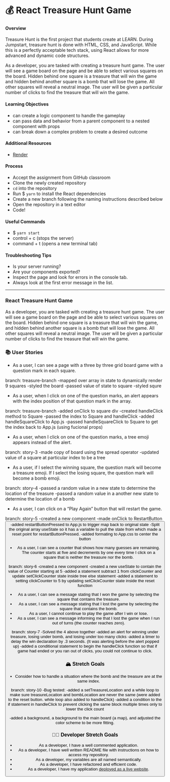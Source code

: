 # 💰 React Treasure Hunt Game

#### Overview

Treasure Hunt is the first project that students create at LEARN. During Jumpstart, treasure hunt is done with HTML, CSS, and JavaScript. While this is a perfectly acceptable tech stack, using React allows for more advanced and dynamic code structures.

As a developer, you are tasked with creating a treasure hunt game. The user will see a game board on the page and be able to select various squares on the board. Hidden behind one square is a treasure that will win the game and hidden behind another square is a bomb that will lose the game. All other squares will reveal a neutral image. The user will be given a particular number of clicks to find the treasure that will win the game.

#### Learning Objectives

- can create a logic component to handle the gameplay
- can pass data and behavior from a parent component to a nested component with props
- can break down a complex problem to create a desired outcome

#### Additional Resources

- [Render](https://render.com/docs/deploy-create-react-app)

#### Process

- Accept the assignment from GitHub classroom
- Clone the newly created repository
- `cd` into the repository
- Run $ `yarn` to install the React dependencies
- Create a new branch following the naming instructions described below
- Open the repository in a text editor
- Code!

#### Useful Commands

- $ `yarn start`
- control + c (stops the server)
- command + t (opens a new terminal tab)

#### Troubleshooting Tips

- Is your server running?
- Are your components exported?
- Inspect the page and look for errors in the console tab.
- Always look at the first error message in the list.

---

### React Treasure Hunt Game

As a developer, you are tasked with creating a treasure hunt game. The user will see a game board on the page and be able to select various squares on the board. Hidden behind one square is a treasure that will win the game, and hidden behind another square is a bomb that will lose the game. All other squares will reveal a neutral image. The user will be given a particular number of clicks to find the treasure that will win the game.

### 📚 User Stories

- As a user, I can see a page with a three by three grid board game with a question mark in each square.

branch: treasure-branch
-mapped over array in state to dynamically render 9 squares
-styled the board
-passed value of state to square
-styled squre

- As a user, when I click on one of the question marks, an alert appears with the index position of that question mark in the array.

branch: treasure-branch
-added onClick to square div
-created handleClick method to Square
-passed the index to Square and handleClick
-added handleSquareClick to App.js
-passed handleSquareClick to Square to get the index back to App.js (using fucional props)

- As a user, when I click on one of the question marks, a tree emoji appears instead of the alert.

branch: story-3
-made copy of board using the spread operator
-updated value of a square at particular index to be a tree

- As a user, if I select the winning square, the question mark will become a treasure emoji. If I select the losing square, the question mark will become a bomb emoji.

branch: story-4
-passed a random value in a new state to determine the location of the treasure
-passed a random value in a another new state to determine the location of a bomb

- As a user, I can click on a “Play Again” button that will restart the game.

branch: story-5
-created a new component <RestartButton />
-made onClick to RestartButton<button>
-added restartButtonPressed to App.js to trigger map back to original state
-Split the original array useState so it has a variable to pull the state from which made a reset point for restartButtonPressed.
-added formating to App.css to center the button

- As a user, I can see a counter that shows how many guesses are remaining. The counter starts at five and decrements by one every time I click on a square that is neither the treasure nor the bomb.

branch: story-6
-created a new component <Counter />
-created a new useState to contain the value of Counter starting at 5
-added a statement subtract 1 from clickCounter and update setClickCounter state inside tree else statement
-added a statement to setting clickCounter to 5 by updating setClickCounter state inside the reset function

- As a user, I can see a message stating that I won the game by selecting the square that contains the treasure.
- As a user, I can see a message stating that I lost the game by selecting the square that contains the bomb.
- As a user, I cannot continue to play the game after I win or lose.
- As a user, I can see a message informing me that I lost the game when I run out of turns (the counter reaches zero).

branch: story-7 
-Solved the 4 above together 
-added an alert for winning under treasure, losing under bomb, and losing under too many clicks 
-added a timer to delay the win declaration by .3 seconds. (It was alerting before the alert popped up) 
-added a conditional statement to begin the handleClick function so that if game had ended or you ran out of clicks, you could not continue to click.

### 🏔 Stretch Goals

- Consider how to handle a situation where the bomb and the treasure are at the same index.

branch: story-10 
-Bug tested: 
-added a setTreasureLocation and a while loop to make sure treasureLocation and bombLocation are never the same (were added to the reset button. while loop also added to handleClick)
-added a condition to the if statement in handleClick to prevent clicking the same block multiple times only to lower the click count

-added a background, a background to the main board (a map), and adjusted the color scheme to be more fitting.

### 👩‍💻 Developer Stretch Goals

- As a developer, I have a well commented application.
- As a developer, I have well written README file with instructions on how to access my repository.
- As a developer, my variables are all named semantically.
- As a developer, I have refactored and efficient code.
- As a developer, I have my application [deployed as a live website](https://render.com/docs/deploy-create-react-app).
